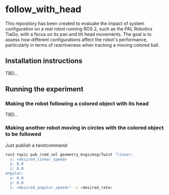 # follow_with_head

This repository has been created to evaluate the impact of system configuration on a real robot running ROS 2, such as the PAL Robotics TiaGo, with a focus on its pan and tilt head movements. The goal is to assess how different configurations affect the robot's performance, particularly in terms of reactiveness when tracking a moving colored ball.

## Installation instructions
TBD...

## Running the experiment

### Making the robot following a colored object with its head
TBD...

### Making another robot moving in circles with the colored object to be followed

Just publish a *twist*command:

```bash
ros2 topic pub /cmd_vel geometry_msgs/msg/Twist "linear:
  x: <desired_linear_speed>
  y: 0.0
  z: 0.0
angular:
  x: 0.0
  y: 0.0
  z: <desired_angular_speed>" -r <desired_rate>
```
